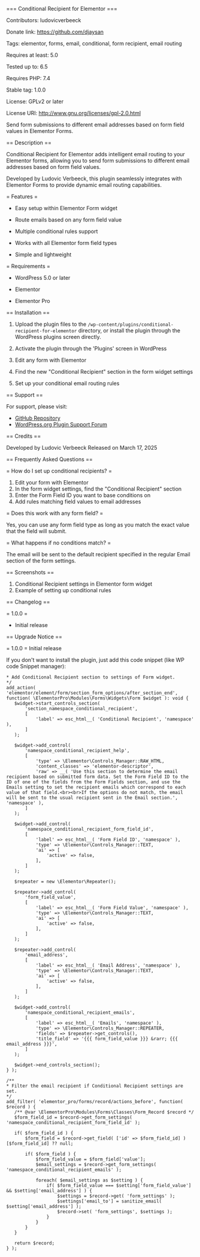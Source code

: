 === Conditional Recipient for Elementor ===

Contributors: ludovicverbeeck

Donate link: https://github.com/djaysan

Tags: elementor, forms, email, conditional, form recipient, email routing

Requires at least: 5.0

Tested up to: 6.5

Requires PHP: 7.4

Stable tag: 1.0.0

License: GPLv2 or later

License URI: http://www.gnu.org/licenses/gpl-2.0.html

Send form submissions to different email addresses based on form field values in Elementor Forms.

== Description ==

Conditional Recipient for Elementor adds intelligent email routing to your Elementor forms, allowing you to send form submissions to different email addresses based on form field values.

Developed by Ludovic Verbeeck, this plugin seamlessly integrates with Elementor Forms to provide dynamic email routing capabilities.

= Features =

* Easy setup within Elementor Form widget

* Route emails based on any form field value

* Multiple conditional rules support

* Works with all Elementor form field types

* Simple and lightweight

= Requirements =

* WordPress 5.0 or later

* Elementor

* Elementor Pro

== Installation ==

1. Upload the plugin files to the `/wp-content/plugins/conditional-recipient-for-elementor` directory, or install the plugin through the WordPress plugins screen directly.

2. Activate the plugin through the 'Plugins' screen in WordPress

3. Edit any form with Elementor

4. Find the new "Conditional Recipient" section in the form widget settings

5. Set up your conditional email routing rules

== Support ==

For support, please visit:
* [GitHub Repository](https://github.com/djaysan)
* [WordPress.org Plugin Support Forum](https://wordpress.org/support/plugin/conditional-recipient-for-elementor/)

== Credits ==

Developed by Ludovic Verbeeck
Released on March 17, 2025

== Frequently Asked Questions ==

= How do I set up conditional recipients? =

1. Edit your form with Elementor
2. In the form widget settings, find the "Conditional Recipient" section
3. Enter the Form Field ID you want to base conditions on
4. Add rules matching field values to email addresses

= Does this work with any form field? =

Yes, you can use any form field type as long as you match the exact value that the field will submit.

= What happens if no conditions match? =

The email will be sent to the default recipient specified in the regular Email section of the form settings.

== Screenshots ==

1. Conditional Recipient settings in Elementor form widget
2. Example of setting up conditional rules

== Changelog ==

= 1.0.0 =
* Initial release

== Upgrade Notice ==

= 1.0.0 =
Initial release

If you don't want to install the plugin, just add this code snippet (like WP code Snippet manager):
 ```/**
 * Add Conditional Recipient section to settings of Form widget.
 */
add_action( 'elementor/element/form/section_form_options/after_section_end', function( \ElementorPro\Modules\Forms\Widgets\Form $widget ): void {
	$widget->start_controls_section(
		'section_namespace_conditional_recipient',
		[
			'label' => esc_html__( 'Conditional Recipient', 'namespace' ),
		]
	);

	$widget->add_control(
		'namespace_conditional_recipient_help',
		[
			'type' => \Elementor\Controls_Manager::RAW_HTML,
			'content_classes' => 'elementor-descriptor',
			'raw' => __( 'Use this section to determine the email recipient based on submitted form data. Set the Form Field ID to the ID of one of the fields from the Form Fields section, and use the Emails setting to set the recipient emails which correspond to each value of that field.<br><br>If the options do not match, the email will be sent to the usual recipient sent in the Email section.', 'namespace' ),
		]
	);
	
	$widget->add_control(
		'namespace_conditional_recipient_form_field_id',
		[
			'label' => esc_html__( 'Form Field ID', 'namespace' ),
			'type' => \Elementor\Controls_Manager::TEXT,
			'ai' => [
				'active' => false,
			],
		]
	);

	$repeater = new \Elementor\Repeater();

	$repeater->add_control(
		'form_field_value',
		[
			'label' => esc_html__( 'Form Field Value', 'namespace' ),
			'type' => \Elementor\Controls_Manager::TEXT,
			'ai' => [
				'active' => false,
			],
		]
	);

	$repeater->add_control(
		'email_address',
		[
			'label' => esc_html__( 'Email Address', 'namespace' ),
			'type' => \Elementor\Controls_Manager::TEXT,
			'ai' => [
				'active' => false,
			],
		]
	);
	
	$widget->add_control(
		'namespace_conditional_recipient_emails',
		[
			'label' => esc_html__( 'Emails', 'namespace' ),
			'type' => \Elementor\Controls_Manager::REPEATER,
			'fields' => $repeater->get_controls(),
			'title_field' => '{{{ form_field_value }}} &rarr; {{{ email_address }}}',
		]
	);

	$widget->end_controls_section();
} );

/**
 * Filter the email recipient if Conditional Recipient settings are set.
 */
add_filter( 'elementor_pro/forms/record/actions_before', function( $record ) {
	/** @var \ElementorPro\Modules\Forms\Classes\Form_Record $record */
	$form_field_id = $record->get_form_settings( 'namespace_conditional_recipient_form_field_id' );

	if( $form_field_id ) {
		$form_field = $record->get_field( ['id' => $form_field_id] )[$form_field_id] ?? null;

		if( $form_field ) {
			$form_field_value = $form_field['value'];
			$email_settings = $record->get_form_settings( 'namespace_conditional_recipient_emails' );

			foreach( $email_settings as $setting ) {
				if( $form_field_value === $setting['form_field_value'] && $setting['email_address'] ) {
					$settings = $record->get( 'form_settings' );
					$settings['email_to'] = sanitize_email( $setting['email_address'] );
					$record->set( 'form_settings', $settings );
				}
			}
		}
	}

	return $record;
} );
